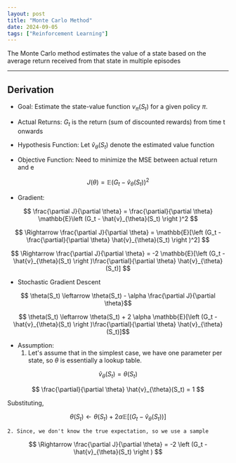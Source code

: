 ```yaml
---
layout: post
title: "Monte Carlo Method"
date: 2024-09-05
tags: ["Reinforcement Learning"]
---
```


The Monte Carlo method estimates the value of a state based on the average return received from that state in multiple episodes

---

## Derivation

- Goal: Estimate the state-value function $v_{\pi}(S_t)$ for a given policy $\pi$.

- Actual Returns: $G_t$ is the return (sum of discounted rewards) from time t onwards

- Hypothesis Function: Let $\hat{v}_{\theta}(S_t)$ denote the estimated value function 

- Objective Function: Need to minimize the MSE between actual return and e

$$ J(\theta) = \mathbb{E}\left (G_t - \hat{v}_{\theta}(S_t) \right )^2 $$

- Gradient:

$$ \frac{\partial J}{\partial \theta} = \frac{\partial}{\partial \theta} \mathbb{E}\left (G_t - \hat{v}_{\theta}(S_t) \right )^2 $$

$$ \Rightarrow \frac{\partial J}{\partial \theta} = \mathbb{E}[\left (G_t - \frac{\partial}{\partial \theta}  \hat{v}_{\theta}(S_t) \right )^2]  $$

$$ \Rightarrow \frac{\partial J}{\partial \theta} = -2 \mathbb{E}[\left (G_t - \hat{v}_{\theta}(S_t) \right )\frac{\partial}{\partial \theta}  \hat{v}_{\theta}(S_t)] $$

- Stochastic Gradient Descent

$$ \theta(S_t) \leftarrow \theta(S_t) - \alpha \frac{\partial J}{\partial \theta}$$

$$ \theta(S_t) \leftarrow \theta(S_t) + 2 \alpha \mathbb{E}[\left (G_t - \hat{v}_{\theta}(S_t) \right )\frac{\partial}{\partial \theta}  \hat{v}_{\theta}(S_t)]$$

- Assumption:
    1. Let's assume that in the simplest case, we have one parameter per state, so $\theta$ is essentially a lookup table.

$$ \hat{v}_{\theta}(S_t) = \theta (S_t)$$

$$ \frac{\partial}{\partial \theta}  \hat{v}_{\theta}(S_t) = 1 $$

Substituting,

$$ \theta(S_t) \leftarrow \theta(S_t) + 2 \alpha \mathbb{E}[\left (G_t - \hat{v}_{\theta}(S_t) \right )] $$

    2. Since, we don't know the true expectation, so we use a sample 

$$ \Rightarrow \frac{\partial J}{\partial \theta} = -2 \left (G_t - \hat{v}_{\theta}(S_t) \right ) $$
